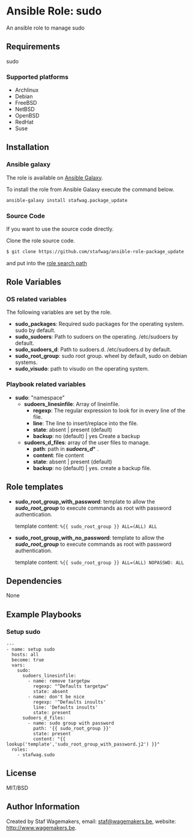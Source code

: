 # Ansible Role: sudo

An ansible role to manage sudo

## Requirements

sudo

### Supported platforms

* Archlinux
* Debian
* FreeBSD
* NetBSD
* OpenBSD
* RedHat
* Suse

## Installation

### Ansible galaxy

The role is available on [Ansible Galaxy](https://galaxy.ansible.com/ui/standalone/roles/stafwag/package_update/).

To install the role from Ansible Galaxy execute the command below. 

```bash
ansible-galaxy install stafwag.package_update
```
### Source Code

If you want to use the source code directly.

Clone the role source code.

```bash
$ git clone https://github.com/stafwag/ansible-role-package_update
```

and put into the [role search path](https://docs.ansible.com/ansible/2.4/playbooks_reuse_roles.html#role-search-path)


## Role Variables

### OS related variables

The following variables are set by the role.

* **sudo_packages**: Required sudo packages for the operating system. sudo by default.
* **sudo_sudoers**: Path to sudoers on the operating. /etc/sudoers by default.
* **sudo_sudoers_d**: Path to sudoers.d. /etc/sudoers.d by default.
* **sudo_root_group**: sudo root group. wheel by default, sudo on debian systems.
* **sudo_visudo**: path to visudo on the operating system.

### Playbook related variables

* **sudo**:
  "namespace"
  * **sudoers_linesinfile**: Array of lineinfile.
    * **regexp**: The regular expression to look for in every line of the file.
    * **line**: The line to insert/replace into the file.
    * **state**: absent | present (default)
    * **backup**: no (default) | yes Create a backup
  * **sudoers_d_files**: array of the user files to manage.
    * **path**: path in ***sudoers_d**** .
    * **content**: file content
    * **state**: absent | present (default)
    * **backup**: no (default) | yes. create a backup file.

## Role templates

* **sudo_root_group_with_password**: template to allow the ***sudo_root_group*** to execute commands as root with password authentication.

  template content: ```%{{ sudo_root_group }} ALL=(ALL) ALL```
* **sudo_root_group_with_no_password**: template to allow the ***sudo_root_group*** to execute commands as root with password authentication.

  template content: ```%{{ sudo_root_group }} ALL=(ALL) NOPASSWD: ALL```


## Dependencies

None

## Example Playbooks

### Setup sudo

```
---
- name: setup sudo
  hosts: all
  become: true
  vars:
    sudo:
      sudoers_linesinfile:
        - name: remove targetpw
          regexp: "^Defaults targetpw"
          state: absent
        - name: don't be nice
          regexp: '^Defaults insults'
          line: 'Defaults insults'
          state: present
      sudoers_d_files:
        - name: sudo group with password
          path: '{{ sudo_root_group }}'
          state: present
          content: "{{ lookup('template','sudo_root_group_with_password.j2') }}"
  roles:
    - stafwag.sudo
```

## License

MIT/BSD

## Author Information

Created by Staf Wagemakers, email: staf@wagemakers.be, website: http://www.wagemakers.be.
